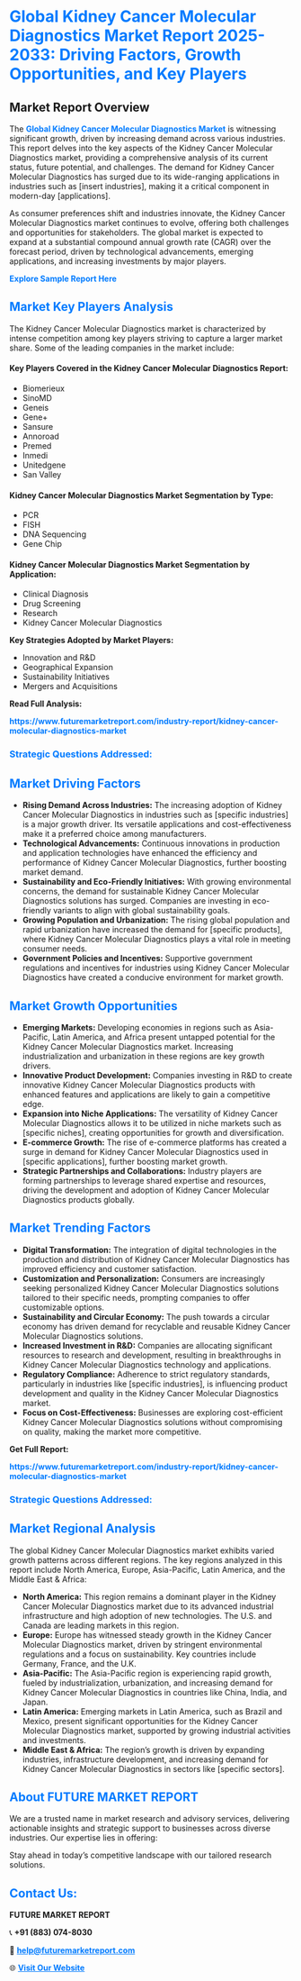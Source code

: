 <h1 style="color: #007BFF;">Global Kidney Cancer Molecular Diagnostics Market Report 2025-2033: Driving Factors, Growth Opportunities, and Key Players</h1>

<section id="overview">
<h2>Market Report Overview</h2>
<p>The <a href="https://www.futuremarketreport.com/industry-report/kidney-cancer-molecular-diagnostics-market" style="color: #007BFF; text-decoration: none;"><strong>Global Kidney Cancer Molecular Diagnostics Market</strong></a> is witnessing significant growth, driven by increasing demand across various industries. This report delves into the key aspects of the Kidney Cancer Molecular Diagnostics market, providing a comprehensive analysis of its current status, future potential, and challenges. The demand for Kidney Cancer Molecular Diagnostics has surged due to its wide-ranging applications in industries such as [insert industries], making it a critical component in modern-day [applications].</p>
<p>As consumer preferences shift and industries innovate, the Kidney Cancer Molecular Diagnostics market continues to evolve, offering both challenges and opportunities for stakeholders. The global market is expected to expand at a substantial compound annual growth rate (CAGR) over the forecast period, driven by technological advancements, emerging applications, and increasing investments by major players.</p>
</section>

<section id="overview">
<p><a href="https://www.futuremarketreport.com/request-sample/reportId=123159" style="color: #007BFF; text-decoration: none;"><strong>Explore Sample Report Here</strong></a></p>
</section>

<section id="key-players">
<h2 style="color: #007BFF;">Market Key Players Analysis</h2>
<p>The Kidney Cancer Molecular Diagnostics market is characterized by intense competition among key players striving to capture a larger market share. Some of the leading companies in the market include:</p>
<h4>Key Players Covered in the Kidney Cancer Molecular Diagnostics Report:</h4>
<ul><li>Biomerieux</li><li>SinoMD</li><li>Geneis</li><li>Gene+</li><li>Sansure</li><li>Annoroad</li><li>Premed</li><li>Inmedi</li><li>Unitedgene</li><li>San Valley</li></ul>
<h4>Kidney Cancer Molecular Diagnostics Market Segmentation by Type:</h4>
<ul><li>PCR</li><li>FISH</li><li>DNA Sequencing</li><li>Gene Chip</li></ul>

<h4>Kidney Cancer Molecular Diagnostics Market Segmentation by Application:</h4>
<ul><li>Clinical Diagnosis</li><li>Drug Screening</li><li>Research</li><li>Kidney Cancer Molecular Diagnostics</li></ul>
<p><strong>Key Strategies Adopted by Market Players:</strong></p>
<ul>
<li>Innovation and R&D</li>
<li>Geographical Expansion</li>
<li>Sustainability Initiatives</li>
<li>Mergers and Acquisitions</li>
</ul>
</section>

<section>
<p><strong>Read Full Analysis: </strong></p><a href="https://www.futuremarketreport.com/industry-report/kidney-cancer-molecular-diagnostics-market" style="color: #007BFF; text-decoration: none;"><strong>https://www.futuremarketreport.com/industry-report/kidney-cancer-molecular-diagnostics-market</strong></a>
<h3 style="color: #007BFF;">Strategic Questions Addressed:</h3>
</section>

<section id="driving-factors">
<h2 style="color: #007BFF;">Market Driving Factors</h2>
<ul>
<li><strong>Rising Demand Across Industries:</strong> The increasing adoption of Kidney Cancer Molecular Diagnostics in industries such as [specific industries] is a major growth driver. Its versatile applications and cost-effectiveness make it a preferred choice among manufacturers.</li>
<li><strong>Technological Advancements:</strong> Continuous innovations in production and application technologies have enhanced the efficiency and performance of Kidney Cancer Molecular Diagnostics, further boosting market demand.</li>
<li><strong>Sustainability and Eco-Friendly Initiatives:</strong> With growing environmental concerns, the demand for sustainable Kidney Cancer Molecular Diagnostics solutions has surged. Companies are investing in eco-friendly variants to align with global sustainability goals.</li>
<li><strong>Growing Population and Urbanization:</strong> The rising global population and rapid urbanization have increased the demand for [specific products], where Kidney Cancer Molecular Diagnostics plays a vital role in meeting consumer needs.</li>
<li><strong>Government Policies and Incentives:</strong> Supportive government regulations and incentives for industries using Kidney Cancer Molecular Diagnostics have created a conducive environment for market growth.</li>
</ul>
</section>

<section id="growth-opportunities">
<h2 style="color: #007BFF;">Market Growth Opportunities</h2>
<ul>
<li><strong>Emerging Markets:</strong> Developing economies in regions such as Asia-Pacific, Latin America, and Africa present untapped potential for the Kidney Cancer Molecular Diagnostics market. Increasing industrialization and urbanization in these regions are key growth drivers.</li>
<li><strong>Innovative Product Development:</strong> Companies investing in R&D to create innovative Kidney Cancer Molecular Diagnostics products with enhanced features and applications are likely to gain a competitive edge.</li>
<li><strong>Expansion into Niche Applications:</strong> The versatility of Kidney Cancer Molecular Diagnostics allows it to be utilized in niche markets such as [specific niches], creating opportunities for growth and diversification.</li>
<li><strong>E-commerce Growth:</strong> The rise of e-commerce platforms has created a surge in demand for Kidney Cancer Molecular Diagnostics used in [specific applications], further boosting market growth.</li>
<li><strong>Strategic Partnerships and Collaborations:</strong> Industry players are forming partnerships to leverage shared expertise and resources, driving the development and adoption of Kidney Cancer Molecular Diagnostics products globally.</li>
</ul>
</section>

<section id="trending-factors">
<h2 style="color: #007BFF;">Market Trending Factors</h2>
<ul>
<li><strong>Digital Transformation:</strong> The integration of digital technologies in the production and distribution of Kidney Cancer Molecular Diagnostics has improved efficiency and customer satisfaction.</li>
<li><strong>Customization and Personalization:</strong> Consumers are increasingly seeking personalized Kidney Cancer Molecular Diagnostics solutions tailored to their specific needs, prompting companies to offer customizable options.</li>
<li><strong>Sustainability and Circular Economy:</strong> The push towards a circular economy has driven demand for recyclable and reusable Kidney Cancer Molecular Diagnostics solutions.</li>
<li><strong>Increased Investment in R&D:</strong> Companies are allocating significant resources to research and development, resulting in breakthroughs in Kidney Cancer Molecular Diagnostics technology and applications.</li>
<li><strong>Regulatory Compliance:</strong> Adherence to strict regulatory standards, particularly in industries like [specific industries], is influencing product development and quality in the Kidney Cancer Molecular Diagnostics market.</li>
<li><strong>Focus on Cost-Effectiveness:</strong> Businesses are exploring cost-efficient Kidney Cancer Molecular Diagnostics solutions without compromising on quality, making the market more competitive.</li>
</ul>
</section>

<section>
<p><strong>Get Full Report: </strong></p><a href="https://www.futuremarketreport.com/industry-report/kidney-cancer-molecular-diagnostics-market" style="color: #007BFF; text-decoration: none;"><strong>https://www.futuremarketreport.com/industry-report/kidney-cancer-molecular-diagnostics-market</strong></a>
<h3 style="color: #007BFF;">Strategic Questions Addressed:</h3>
</section>


<section id="regional-analysis">
<h2 style="color: #007BFF;">Market Regional Analysis</h2>
<p>The global Kidney Cancer Molecular Diagnostics market exhibits varied growth patterns across different regions. The key regions analyzed in this report include North America, Europe, Asia-Pacific, Latin America, and the Middle East & Africa:</p>
<ul>
<li><strong>North America:</strong> This region remains a dominant player in the Kidney Cancer Molecular Diagnostics market due to its advanced industrial infrastructure and high adoption of new technologies. The U.S. and Canada are leading markets in this region.</li>
<li><strong>Europe:</strong> Europe has witnessed steady growth in the Kidney Cancer Molecular Diagnostics market, driven by stringent environmental regulations and a focus on sustainability. Key countries include Germany, France, and the U.K.</li>
<li><strong>Asia-Pacific:</strong> The Asia-Pacific region is experiencing rapid growth, fueled by industrialization, urbanization, and increasing demand for Kidney Cancer Molecular Diagnostics in countries like China, India, and Japan.</li>
<li><strong>Latin America:</strong> Emerging markets in Latin America, such as Brazil and Mexico, present significant opportunities for the Kidney Cancer Molecular Diagnostics market, supported by growing industrial activities and investments.</li>
<li><strong>Middle East & Africa:</strong> The region’s growth is driven by expanding industries, infrastructure development, and increasing demand for Kidney Cancer Molecular Diagnostics in sectors like [specific sectors].</li>
</ul>
</section>

<footer>
<h2 style="color: #007BFF;">About FUTURE MARKET REPORT</h2>
<p>We are a trusted name in market research and advisory services, delivering actionable insights and strategic support to businesses across diverse industries. Our expertise lies in offering:</p>

<p>Stay ahead in today’s competitive landscape with our tailored research solutions.</p>

<h2 style="color: #007BFF;">Contact Us:</h2>
<p><strong>FUTURE MARKET REPORT</strong></p>
<p>📞 <strong>+91 (883) 074-8030</strong></p>
<p>📧 <strong><a href="mailto:help@futuremarketreport.com" style="color: #007BFF;">help@futuremarketreport.com</a></strong></p>
<p>🌐 <strong><a href="https://www.futuremarketreport.com/" style="color: #007BFF;">Visit Our Website</a></strong></p>
</footer>